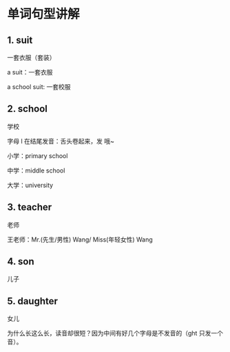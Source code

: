 # 单词句型讲解

## 1. suit

一套衣服（套装）

a suit：一套衣服

a school suit: 一套校服


## 2. school

学校

字母 l 在结尾发音：舌头卷起来，发 哦~

小学：primary school

中学：middle school

大学：university

## 3. teacher

老师

王老师：Mr.(先生/男性) Wang/ Miss(年轻女性) Wang

## 4. son

儿子

## 5. daughter

女儿

为什么长这么长，读音却很短？因为中间有好几个字母是不发音的（ght 只发一个音）。